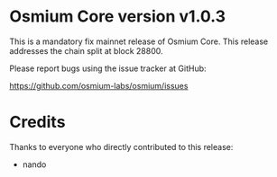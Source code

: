 # Osmium Core version v1.0.3

This is a mandatory fix mainnet release of Osmium Core. This release addresses the chain split at block 28800.

Please report bugs using the issue tracker at GitHub:

  <https://github.com/osmium-labs/osmium/issues>


# Credits

Thanks to everyone who directly contributed to this release:

- nando
